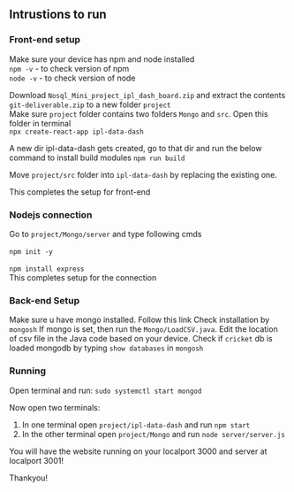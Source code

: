 ## Intrustions to run
### Front-end setup
Make sure your device has npm and node installed
\
`npm -v`   - to check version of npm
\
`node -v` - to check version of node

Download `Nosql_Mini_project_ipl_dash_board.zip` and extract the contents `git-deliverable.zip` to a new folder `project`
\
Make sure `project` folder contains two folders `Mongo` and `src`. Open this folder in terminal
\
`npx create-react-app ipl-data-dash`

A new dir ipl-data-dash gets created, go to that dir and run the below command to install build modules
`npm run build`

Move `project/src` folder into `ipl-data-dash` by replacing the existing one.

This completes the setup for front-end

### Nodejs connection
Go to `project/Mongo/server` and type following cmds
\
\
`npm init -y`
\
\
`npm install express`
\
This completes setup for the connection

### Back-end Setup
Make sure u have mongo installed. Follow this link
Check installation by `mongosh`
If mongo is set, then run the `Mongo/LoadCSV.java`. Edit the location of csv file in the Java code based on your device.
Check if `cricket` db is loaded mongodb by typing `show databases` in `mongosh`

### Running
Open terminal and run:
`sudo systemctl start mongod`

Now open two terminals:
1) In one terminal open `project/ipl-data-dash` and run `npm start`
2) In the other terminal open `project/Mongo` and run `node server/server.js`

You will have the website running on your localport 3000 and server at localport 3001!

Thankyou!
